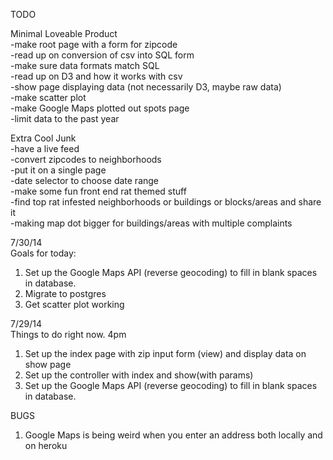 
TODO

Minimal Loveable Product
<br>
-make root page with a form for zipcode<br>
-read up on conversion of csv into SQL form<br>
-make sure data formats match SQL<br>
-read up on D3 and how it works with csv<br>
-show page displaying data (not necessarily D3, maybe raw data)<br>
-make scatter plot<br>
-make Google Maps plotted out spots page<br>
-limit data to the past year

Extra Cool Junk
<br>
-have a live feed<br>
-convert zipcodes to neighborhoods<br>
-put it on a single page<br>
-date selector to choose date range<br>
-make some fun front end rat themed stuff<br>
-find top rat infested neighborhoods or buildings or blocks/areas and share it<br>
-making map dot bigger for buildings/areas with multiple complaints

7/30/14<br>
Goals for today:<br>
1. Set up the Google Maps API (reverse geocoding) to fill in blank spaces in database.<br>
2. Migrate to postgres<br>
3. Get scatter plot working<br>


7/29/14<br>
Things to do right now. 4pm<br>
1. Set up the index page with zip input form (view) and display data on show page<br>
2. Set up the controller with index and show(with params)<br>
3. Set up the Google Maps API (reverse geocoding) to fill in blank spaces in database.

BUGS<br>
1. Google Maps is being weird when you enter an address both locally and on heroku<br>

